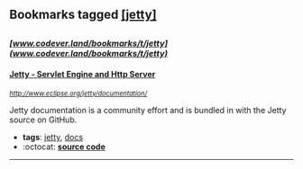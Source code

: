 ## Bookmarks tagged [[jetty]](https://www.codever.land/search?q=[jetty])

_<sup><sup>[www.codever.land/bookmarks/t/jetty](www.codever.land/bookmarks/t/jetty)</sup></sup>_
---
#### [Jetty - Servlet Engine and Http Server](http://www.eclipse.org/jetty/documentation/)
_<sup>http://www.eclipse.org/jetty/documentation/</sup>_

Jetty documentation is a community effort and is bundled in with the Jetty source on GitHub.
* **tags**: [jetty](../tagged/jetty.md), [docs](../tagged/docs.md)
* :octocat: **[source code](https://github.com/eclipse/jetty.project)**
---

